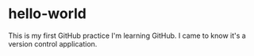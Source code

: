 # hello-world
This is my first GitHub practice
I'm learning GitHub. I came  to know it's a version control application.
